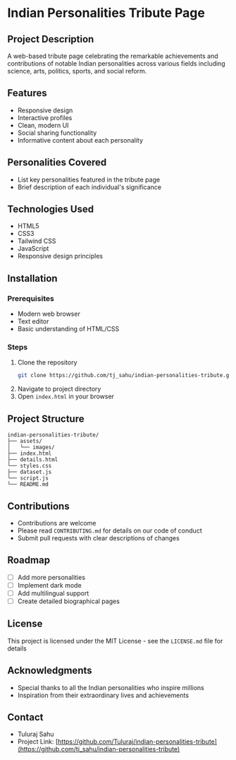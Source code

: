 # Indian Personalities Tribute Page

## Project Description
A web-based tribute page celebrating the remarkable achievements and contributions of notable Indian personalities across various fields including science, arts, politics, sports, and social reform.

## Features
- Responsive design
- Interactive profiles
- Clean, modern UI
- Social sharing functionality
- Informative content about each personality

## Personalities Covered
- List key personalities featured in the tribute page
- Brief description of each individual's significance

## Technologies Used
- HTML5
- CSS3
- Tailwind CSS
- JavaScript
- Responsive design principles

## Installation

### Prerequisites
- Modern web browser
- Text editor
- Basic understanding of HTML/CSS

### Steps
1. Clone the repository
   ```bash
   git clone https://github.com/tj_sahu/indian-personalities-tribute.git
   ```
2. Navigate to project directory
3. Open `index.html` in your browser

## Project Structure
```
indian-personalities-tribute/
├── assets/
│   └── images/
├── index.html
├── details.html
└── styles.css
├── dataset.js
└── script.js
└── README.md
```

## Contributions
- Contributions are welcome
- Please read `CONTRIBUTING.md` for details on our code of conduct
- Submit pull requests with clear descriptions of changes

## Roadmap
- [ ] Add more personalities
- [ ] Implement dark mode
- [ ] Add multilingual support
- [ ] Create detailed biographical pages

## License
This project is licensed under the MIT License - see the `LICENSE.md` file for details

## Acknowledgments
- Special thanks to all the Indian personalities who inspire millions
- Inspiration from their extraordinary lives and achievements

## Contact
- Tuluraj Sahu
- Project Link: [https://github.com/Tuluraj/indian-personalities-tribute](https://github.com/tj_sahu/indian-personalities-tribute)
```
